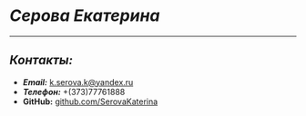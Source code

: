 # **_Серова Екатерина_**

---

## _Контакты:_

- **_Email:_** k.serova.k@yandex.ru
- **_Телефон:_** +(373)77761888
- **GitHub:** [github.com/SerovaKaterina](https://github.com/SerovaKaterina)
